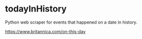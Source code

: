# todayInHistory
Python web scraper for events that happened on a date in history.

https://www.britannica.com/on-this-day

